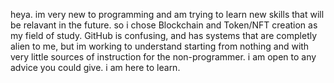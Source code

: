 heya. im very new to programming and am trying to learn new skills that will be relavant in the future. so i chose Blockchain and Token/NFT creation as my field of study. 
GitHub is confusing, and has systems that are completly alien to me, but im working to understand starting from nothing and with very little sources of instruction for the non-programmer. 
i am open to any advice you could give. i am here to learn. 
